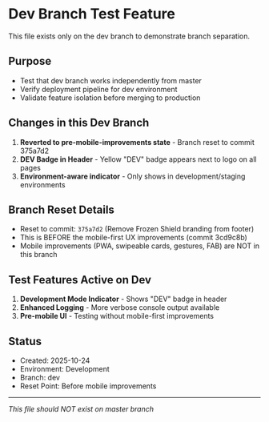 # Dev Branch Test Feature

This file exists only on the dev branch to demonstrate branch separation.

## Purpose
- Test that dev branch works independently from master
- Verify deployment pipeline for dev environment
- Validate feature isolation before merging to production

## Changes in this Dev Branch
1. **Reverted to pre-mobile-improvements state** - Branch reset to commit 375a7d2
2. **DEV Badge in Header** - Yellow "DEV" badge appears next to logo on all pages
3. **Environment-aware indicator** - Only shows in development/staging environments

## Branch Reset Details
- Reset to commit: `375a7d2` (Remove Frozen Shield branding from footer)
- This is BEFORE the mobile-first UX improvements (commit 3cd9c8b)
- Mobile improvements (PWA, swipeable cards, gestures, FAB) are NOT in this branch

## Test Features Active on Dev
1. **Development Mode Indicator** - Shows "DEV" badge in header
2. **Enhanced Logging** - More verbose console output available
3. **Pre-mobile UI** - Testing without mobile-first improvements

## Status
- Created: 2025-10-24
- Environment: Development
- Branch: dev
- Reset Point: Before mobile improvements

---
*This file should NOT exist on master branch*
